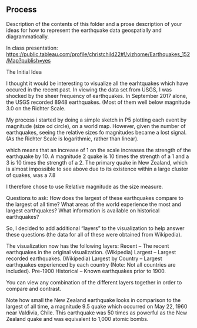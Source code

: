 ## Process

Description of the contents of this folder and a prose description of your ideas for how to represent
the earthquake data geospatially and diagrammatically.


In class presentation: https://public.tableau.com/profile/christchild22#!/vizhome/Earthquakes_152/Map?publish=yes

The Initial Idea

I thought it would be interesting to visualize all the earhtquakes which have occured in the recent past. In viewing the data set from USGS,  I was shocked by the sheer frequency of earthquakes. In September 2017 alone, the USGS recorded 8948 earthquakes. (Most of them well below magnitude 3.0 on the Richter Scale.

My process
i started by doing a simple sketch in P5 plotting each event by magnitude (size od circle), on a world map. However, given the number of earthquakes, seeing the relative sizes fo magnitudes became a lost signal. (As the Richter Scale is logarithmic, rather than linear).

which means that an increase of 1 on the scale increases the strength of the earthquake by 10. A magnitude 2 quake is 10 times the strength of a 1 and a 3 is 10 times the strength of a 2. The primary quake in New Zealand, which is almost impossible to see above due to its existence within a large cluster of quakes, was a 7.8



I therefore chose to use Relative magnitude as the size measure.

Questions to ask:
How does the largest of these earthquakes compare to the largest of all time? 
What areas of the world experience the most and largest earthquakes? 
What information is available on historical earthquakes? 

So, I decided to add additional “layers” to the visualization to help answer these questions (the data for all of these were obtained from Wikipedia). 

The visualization now has the following layers:
Recent – The recent earthquakes in the original visualization. (Wikipedia)
Largest – Largest recorded earthquakes. (Wikipedia)
Largest by Country – Largest earthquakes experienced by each country (Note: Not all countries are included).
Pre-1900 Historical – Known earthquakes prior to 1900.


You can view any combination of the different layers together in order to compare and contrast.

Note how small the New Zealand earthquake looks in comparison to the largest of all time, a magnitude 9.5 quake which occurred on May 22, 1960 near Valdivia, Chile. This earthquake was 50 times as powerful as the New Zealand quake and was equivalent to 1,000 atomic bombs.
